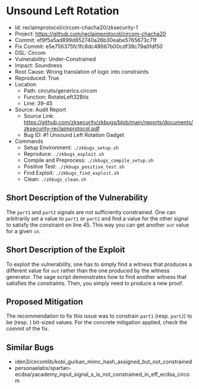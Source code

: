 # Unsound Left Rotation

* Id: reclaimprotocol/circom-chacha20/zksecurity-1
* Project: https://github.com/reclaimprotocol/circom-chacha20
* Commit: ef9f5a5ad899d852740a26b30eabe5765673c71f
* Fix Commit: e5e756375fc1fc8dc48667b00cdf38c79a0fdf50
* DSL: Circom
* Vulnerability: Under-Constrained
* Impact: Soundness
* Root Cause: Wrong translation of logic into constraints
* Reproduced: True
* Location
  - Path: circuits/generics.circom
  - Function: RotateLeft32Bits
  - Line: 39-45
* Source: Audit Report
  - Source Link: https://github.com/zksecurity/zkbugs/blob/main/reports/documents/zksecurity-reclaimprotocol.pdf
  - Bug ID: #1 Unsound Left Rotation Gadget
* Commands
  - Setup Environment: `./zkbugs_setup.sh`
  - Reproduce: `./zkbugs_exploit.sh`
  - Compile and Preprocess: `./zkbugs_compile_setup.sh`
  - Positive Test: `./zkbugs_positive_test.sh`
  - Find Exploit: `./zkbugs_find_exploit.sh`
  - Clean: `./zkbugs_clean.sh`

## Short Description of the Vulnerability

The `part1` and `part2` signals are not sufficiently constrained. One can arbitrarily set a value to `part1` or `part2` and find a value for the other signal to satisfy the constraint on line 45. This way you can get another `out` value for a given `in`.

## Short Description of the Exploit

To exploit the vulnerability, one has to simply find a witness that produces a different value for `out` rather than the one produced by the witness generator. The sage script demonstrates how to find another witness that satisfies the constraints. Then, you simply need to produce a new proof.

## Proposed Mitigation

The recommendation to fix this issue was to constrain `part1` (resp. `part2`) to be (resp. ) bit-sized values. For the concrete mitigation applied, check the commit of the fix.

## Similar Bugs

* iden3/circomlib/kobi_gurkan_mimc_hash_assigned_but_not_constrained
* personaelabs/spartan-ecdsa/yacademy_input_signal_s_is_not_constrained_in_eff_ecdsa_circom
